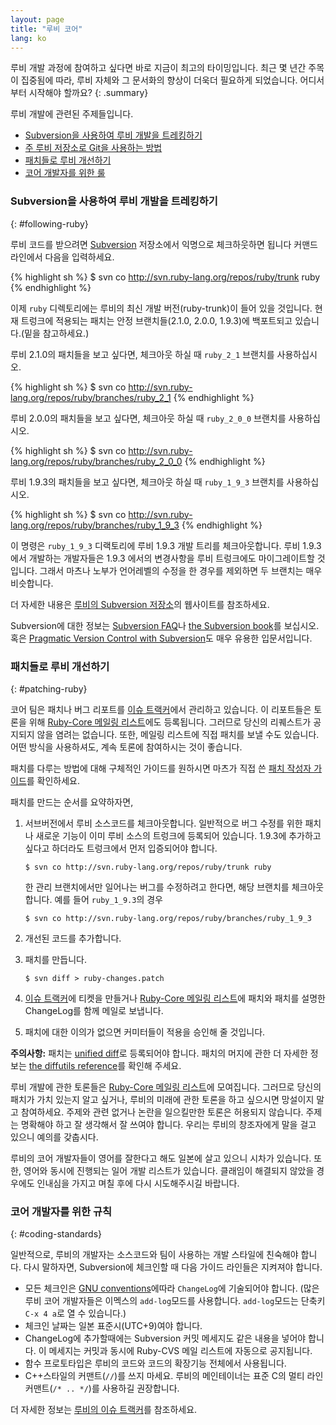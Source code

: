 ```yaml
---
layout: page
title: "루비 코어"
lang: ko
---
```


루비 개발 과정에 참여하고 싶다면 바로 지금이 최고의 타이밍입니다. 최근 몇 년간
주목이 집중됨에 따라, 루비 자체와 그 문서화의 향상이 더욱더 필요하게 되었습니다.
어디서부터 시작해야 할까요?
{: .summary}


루비 개발에 관련된 주제들입니다.

* [Subversion을 사용하여 루비 개발을 트레킹하기](#following-ruby)
* [주 루비 저장소로 Git을 사용하는 방법](#git-ruby)
* [패치들로 루비 개선하기](#patching-ruby)
* [코어 개발자를 위한 룰](#coding-standards)

### Subversion을 사용하여 루비 개발을 트레킹하기
{: #following-ruby}

루비 코드를 받으려면 [Subversion][1] 저장소에서 익명으로 체크하웃하면 됩니다
커맨드라인에서 다음을 입력하세요.

{% highlight sh %}
$ svn co http://svn.ruby-lang.org/repos/ruby/trunk ruby
{% endhighlight %}

이제 `ruby` 디렉토리에는 루비의 최신 개발 버전(ruby-trunk)이 들어 있을 것입니다.
현재 트렁크에 적용되는 패치는 안정 브랜치들(2.1.0, 2.0.0, 1.9.3)에 백포트되고
있습니다.(밑을 참고하세요.)

루비 2.1.0의 패치들을 보고 싶다면, 체크아웃 하실 때 `ruby_2_1` 브랜치를
사용하십시오.

{% highlight sh %}
$ svn co http://svn.ruby-lang.org/repos/ruby/branches/ruby_2_1
{% endhighlight %}

루비 2.0.0의 패치들을 보고 싶다면, 체크아웃 하실 때 `ruby_2_0_0` 브랜치를
사용하십시오.

{% highlight sh %}
$ svn co http://svn.ruby-lang.org/repos/ruby/branches/ruby_2_0_0
{% endhighlight %}

루비 1.9.3의 패치들을 보고 싶다면, 체크아웃 하실 때 `ruby_1_9_3` 브랜치를
사용하십시오.

{% highlight sh %}
$ svn co http://svn.ruby-lang.org/repos/ruby/branches/ruby_1_9_3
{% endhighlight %}

이 명령은 `ruby_1_9_3` 디랙토리에 루비 1.9.3 개발 트리를 체크아웃합니다. 루비
1.9.3에서 개발하는 개발자들은 1.9.3 에서의 변경사항을 루비 트렁크에도
마이그레이트할 것입니다. 그래서 마츠나 노부가 언어레벨의 수정을 한 경우를
제외하면 두 브랜치는 매우 비슷합니다.

더 자세한 내용은 [루비의 Subversion 저장소][2]의 웹사이트를 참조하세요.

Subversion에 대한 정보는 [Subversion FAQ][3]나 [the Subversion book][4]를
보십시오. 혹은 [Pragmatic Version Control with Subversion][5]도 매우 유용한
입문서입니다.

### 패치들로 루비 개선하기
{: #patching-ruby}

코어 팀은 패치나 버그 리포트를 [이슈 트랙커][10]에서
관리하고 있습니다. 이 리포트들은 토론을 위해 [Ruby-Core 메일링
리스트](/ko/community/mailing-lists/)에도 등록됩니다. 그러므로 당신의 리퀘스트가
공지되지 않을 염려는 없습니다. 또한, 메일링 리스트에 직접 패치를 보낼 수도
있습니다. 어떤 방식을 사용하셔도, 계속 토론에 참여하시는 것이 좋습니다.

패치를 다루는 방법에 대해 구체적인 가이드를 원하시면 마츠가 직접 쓴
[패치 작성자 가이드][11]를 확인하세요.

패치를 만드는 순서를 요약하자면,

1.  서브버전에서 루비 소스코드를 체크아웃합니다.
    일반적으로 버그 수정를 위한 패치나 새로운 기능이 이미 루비 소스의 트렁크에
    등록되어 있습니다. 1.9.3에 추가하고 싶다고 하더라도 트렁크에서 먼저
    입증되어야 합니다.

        $ svn co http://svn.ruby-lang.org/repos/ruby/trunk ruby

    한 관리 브랜치에서만 일어나는 버그를 수정하려고 한다면, 해당 브랜치를
    체크아웃합니다. 예를 들어 `ruby_1_9.3`의 경우

        $ svn co http://svn.ruby-lang.org/repos/ruby/branches/ruby_1_9_3

2.  개선된 코드를 추가합니다.

3.  패치를 만듭니다.

        $ svn diff > ruby-changes.patch

4.  [이슈 트랙커][10]에 티켓을 만들거나 [Ruby-Core 메일링
    리스트](/ko/community/mailing-lists/)에 패치와 패치를 설명한 ChangeLog를 함께
    메일로 보냅니다.

5.  패치에 대한 이의가 없으면 커미터들이 적용을 승인해 줄 것입니다.

**주의사항:** 패치는 [unified diff][12]로 등록되어야 합니다. 패치의 머지에 관한
더 자세한 정보는 [the diffutils reference][13]를 확인해 주세요.

루비 개발에 관한 토론들은 [Ruby-Core 메일링
리스트](/ko/community/mailing-lists/)에 모여집니다. 그러므로 당신의 패치가 가치
있는지 알고 싶거나, 루비의 미래에 관한 토론을 하고 싶으시면 망설이지 말고
참여하세요. 주제와 관련 없거나 논란을 일으킬만한 토론은 허용되지 않습니다.
주제는 명확해야 하고 잘 생각해서 잘 쓰여야 합니다. 우리는 루비의 창조자에게 말을
걸고 있으니 예의를 갖춥시다.

루비의 코어 개발자들이 영어를 잘한다고 해도 일본에 살고 있으니 시차가 있습니다.
또한, 영어와 동시에 진행되는 일어 개발 리스트가 있습니다. 클래임이 해결되지
않았을 경우에도 인내심을 가지고 며칠 후에 다시 시도해주시길 바랍니다.

### 코어 개발자를 위한 규칙
{: #coding-standards}

일반적으로, 루비의 개발자는 소스코드와 팀이 사용하는 개발 스타일에
친숙해야 합니다. 다시 말하자면, Subversion에 체크인할 때 다음 가이드
라인들은 지켜져야 합니다.

* 모든 체크인은 [GNU conventions][14]에따라 `ChangeLog`에 기술되어야
  합니다. (많은 루비 코어 개발자들은 이멕스의 `add-log`모드를 사용합니다.
  `add-log`모드는 단축키 `C-x 4 a`로 열 수 있습니다.)
* 체크인 날짜는 일본 표준시(UTC+9)여야 합니다.
* ChangeLog에 추가할때에는 Subversion 커밋 메세지도 같은 내용을 넣어야
  합니다. 이 메세지는 커밋과 동시에 Ruby-CVS 메일 리스트에 자동으로
  공지됩니다.
* 함수 프로토타입은 루비의 코드와 코드의 확장기능 전체에서 사용됩니다.
* C++스타일의 커맨트(`//`)를 쓰지 마세요.  루비의 메인테이너는 표준 C의
  멀티 라인 커맨트(`/* .. */`)를 사용하길 권장합니다.

더 자세한 정보는 [루비의 이슈 트랙커][10]를 참조하세요.



[1]: http://subversion.apache.org/
[2]: http://svn.ruby-lang.org/cgi-bin/viewvc.cgi/
[3]: http://subversion.apache.org/faq.html
[4]: http://svnbook.org
[5]: http://www.pragmaticprogrammer.com/titles/svn/
[6]: http://git-scm.com/
[7]: http://github.com/ruby/ruby
[8]: http://wiki.github.com/shyouhei/ruby/committerhowto
[9]: http://wiki.github.com/shyouhei/ruby/noncommitterhowto
[10]: https://bugs.ruby-lang.org/
[11]: http://blade.nagaokaut.ac.jp/cgi-bin/scat.rb/ruby/ruby-core/25139
[12]: http://www.gnu.org/software/diffutils/manual/html_node/Unified-Format.html
[13]: http://www.gnu.org/software/diffutils/manual/html_node/Merging-with-patch.html#Merging%20with%20patch
[14]: http://www.gnu.org/prep/standards/standards.html#Change-Logs
